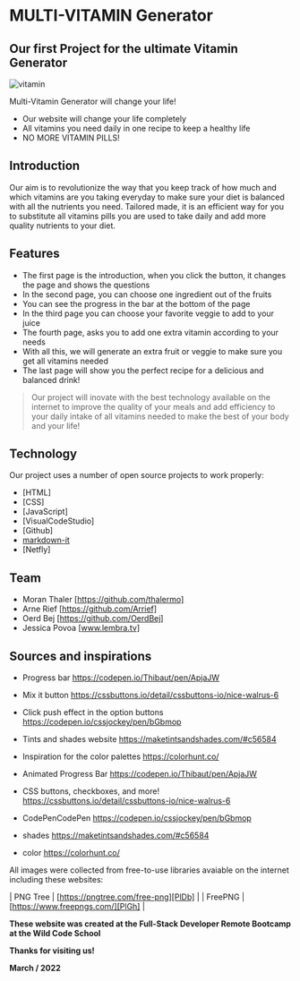 
# MULTI-VITAMIN Generator
## Our first Project for the ultimate Vitamin Generator

![vitamin](https://encrypted-tbn0.gstatic.com/images?q=tbn:ANd9GcQkdpBTx1miRbu1Pr9UnuqfRZYAieNxdsqzRA&usqp=CAU)

Multi-Vitamin Generator will change your life!

- Our website will change your life completely 
- All vitamins you need daily in one recipe to keep a healthy life
- NO MORE VITAMIN PILLS!

## Introduction

Our aim is to revolutionize the way that you keep track of how much and which vitamins are you taking everyday to make sure your diet is balanced with all the nutrients you need.
Tailored made, it is an efficient way for you to substitute all vitamins pills you are used to take daily and add more quality nutrients to your diet.

## Features

- The first page is the introduction, when you click the button, it changes the page and shows the questions
- In the second page, you can choose one ingredient out of the fruits
- You can see the progress in the bar at the bottom of the page
- In the third page you can choose your favorite veggie to add to your juice
- The fourth page, asks you to add one extra vitamin according to your needs
- With all this, we will generate an extra fruit or veggie to make sure you get all vitamins needed
- The last page will show you the perfect recipe for a delicious and balanced drink!


> Our project will inovate 
> with the best technology available on the internet
> to improve the quality of your meals
> and add efficiency to your 
> daily intake of all vitamins
> needed to make the best 
> of your body and your life!

## Technology

Our project uses a number of open source projects to work properly:

- [HTML]
- [CSS]
- [JavaScript]
- [VisualCodeStudio]
- [Github]
- [markdown-it]
- [Netfly]

## Team

- Moran Thaler [https://github.com/thalermo]
- Arne Rief [https://github.com/Arrief]
- Oerd Bej [https://github.com/OerdBej]
- Jessica Povoa [www.lembra.tv]

## Sources and inspirations

- Progress bar
https://codepen.io/Thibaut/pen/ApjaJW

- Mix it button
https://cssbuttons.io/detail/cssbuttons-io/nice-walrus-6

- Click push effect in the option buttons
https://codepen.io/cssjockey/pen/bGbmop

- Tints and shades website
https://maketintsandshades.com/#c56584

- Inspiration for the color palettes
https://colorhunt.co/

- Animated Progress Bar
https://codepen.io/Thibaut/pen/ApjaJW

- CSS buttons, checkboxes, and more!
https://cssbuttons.io/detail/cssbuttons-io/nice-walrus-6

- CodePenCodePen
https://codepen.io/cssjockey/pen/bGbmop

- shades
https://maketintsandshades.com/#c56584

- color
https://colorhunt.co/


All images were collected from free-to-use libraries avaiable on the internet including these websites:

| PNG Tree | [https://pngtree.com/free-png][PlDb] |
| FreePNG | [https://www.freepngs.com/][PlGh] |

**These website was created at the Full-Stack Developer Remote Bootcamp at the Wild Code School**

**Thanks for visiting us!**

**March / 2022**

[//]: # (These are reference links used in the body of this note and get stripped out when the markdown processor does its job. There is no need to format nicely because it shouldn't be seen. Thanks SO - http://stackoverflow.com/questions/4823468/store-comments-in-markdown-syntax)

   [dill]: <https://github.com/joemccann/dillinger>
   [git-repo-url]: <https://github.com/joemccann/dillinger.git>
   [john gruber]: <http://daringfireball.net>
   [df1]: <http://daringfireball.net/projects/markdown/>
   [markdown-it]: <https://github.com/markdown-it/markdown-it>
   [Ace Editor]: <http://ace.ajax.org>
   [node.js]: <http://nodejs.org>
   [Twitter Bootstrap]: <http://twitter.github.com/bootstrap/>
   [jQuery]: <http://jquery.com>
   [@tjholowaychuk]: <http://twitter.com/tjholowaychuk>
   [express]: <http://expressjs.com>
   [AngularJS]: <http://angularjs.org>
   [Gulp]: <http://gulpjs.com>

   [PlDb]: <https://github.com/joemccann/dillinger/tree/master/plugins/dropbox/README.md>
   [PlGh]: <https://github.com/joemccann/dillinger/tree/master/plugins/github/README.md>
   [PlGd]: <https://github.com/joemccann/dillinger/tree/master/plugins/googledrive/README.md>
   [PlOd]: <https://github.com/joemccann/dillinger/tree/master/plugins/onedrive/README.md>
   [PlMe]: <https://github.com/joemccann/dillinger/tree/master/plugins/medium/README.md>
   [PlGa]: <https://github.com/RahulHP/dillinger/blob/master/plugins/googleanalytics/README.md>

